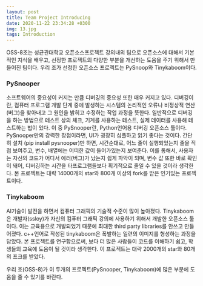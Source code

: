 ```yaml
---
layout: post
title: Team Project Introducing
date: 2020-11-22 23:34:28 +0300
img: 13.jpg
tags: Introduction
---
```


OSS-8조는 성균관대학교 오픈소스프로젝트 강의내의 팀으로 오픈소스에 대해서 기본적인 지식을 배우고, 선정한 프로젝트의 다양한 부분을 개선하는 도움을 주기 위해서 만들어진 팀이다. 우리 조가 선정한 오픈소스 프로젝트는 PySnoop와 Tinykaboom이다.

### PySnooper
 소프트웨어의 중요성이 커지는 만큼 디버깅의 중요성 또한 매우 커지고 있다. 디버깅이란,   컴퓨터 프로그램 개발 단계 중에 발생하는 시스템의 논리적인 오류나 비정상적 연산(버그)을 찾아내고 그 원인을 밝히고 수정하는 작업 과정을 뜻한다. 일반적으로 디버깅을 하는 방법으로 테스트 상의 체크, 기계를 사용하는 테스트, 실제 데이터를 사용해 테스트하는 법이 있다. 이 중 PySnooper란, Python언어용 디버깅 오픈소스 툴이다. PySnooper만의 강력한 장점이라면, UI가 굉장히 심플하고 읽기 좋다는 것이다. 간단히 설치 (pip install pysnooper)만 하면, 시간순대로, 어느 줄이 실행되었는지 줄을 직접 보여주고, 변수, 배열에는 어떠한 값이 들어가있는지 보여준다. 이를 통해서, 사용자는 자신의 코드가 어디서 에러(버그)가 났는지 쉽게 파악이 되며, 변수 값 또한 바로 확인이 돼어, 디버깅하는 시간을 타프로그램들보다 획기적으로 줄일 수 있을 것이라 생각한다. 본 프로젝트는 대략 14000개의 star와 800개 이상의 fork를 받은 인기있는 프로젝트이다.
 
### Tinykaboom
  AI기술이 발전을 하면서 컴퓨터 그래픽의 기술적 수준이 많이 높아졌다. Tinykaboom은 개발자(ssloy)가 자신의 컴퓨터 그래픽 강의에 사용하기 위해서 개발한 오픈소스 툴이다. 이는 교육용으로 개발되었기 때문에 최대한 third party libraries를 안쓰고 만들어졌다. c++언어로 작성된 tinykaboom은 폭발하는 일련의 이미지를 형성하는 과정을 담았다. 본 프로젝트를 연구함으로써, 보다 더 많은 사람들이 코드를 이해하기 쉽고, 학생들의 교육에 도움이 될 것이라 생각한다. 이 프로젝트는 대략 2000개의 star와 80개의 프크를 받았다.
  
 우리 조(OSS-8)가 이 두개의 프로젝트(PySnooper, Tinykaboom)에 많은 부분에 도움을 줄 수 있기를 바란다. 
